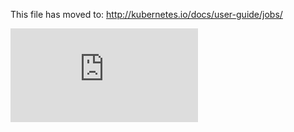 
This file has moved to: http://kubernetes.io/docs/user-guide/jobs/


<!-- BEGIN MUNGE: GENERATED_ANALYTICS -->
[![Analytics](https://kubernetes-site.appspot.com/UA-36037335-10/GitHub/examples/job/expansions/README.md?pixel)]()
<!-- END MUNGE: GENERATED_ANALYTICS -->
